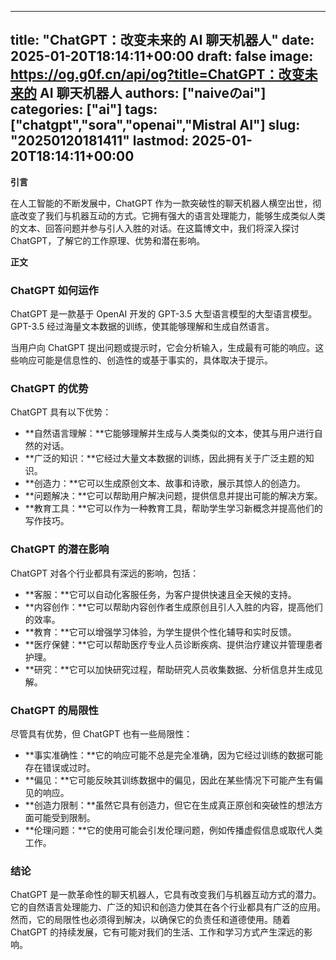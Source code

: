 
---
title: "ChatGPT：改变未来的 AI 聊天机器人"
date: 2025-01-20T18:14:11+00:00
draft: false
image: https://og.g0f.cn/api/og?title=ChatGPT：改变未来的 AI 聊天机器人
authors: ["naiveのai"]
categories: ["ai"]
tags: ["chatgpt","sora","openai","Mistral AI"]
slug: "20250120181411"
lastmod: 2025-01-20T18:14:11+00:00
---
**引言**

在人工智能的不断发展中，ChatGPT 作为一款突破性的聊天机器人横空出世，彻底改变了我们与机器互动的方式。它拥有强大的语言处理能力，能够生成类似人类的文本、回答问题并参与引人入胜的对话。在这篇博文中，我们将深入探讨 ChatGPT，了解它的工作原理、优势和潜在影响。

**正文**

### ChatGPT 如何运作

ChatGPT 是一款基于 OpenAI 开发的 GPT-3.5 大型语言模型的大型语言模型。GPT-3.5 经过海量文本数据的训练，使其能够理解和生成自然语言。

当用户向 ChatGPT 提出问题或提示时，它会分析输入，生成最有可能的响应。这些响应可能是信息性的、创造性的或基于事实的，具体取决于提示。

### ChatGPT 的优势

ChatGPT 具有以下优势：

- **自然语言理解：**它能够理解并生成与人类类似的文本，使其与用户进行自然的对话。
- **广泛的知识：**它经过大量文本数据的训练，因此拥有关于广泛主题的知识。
- **创造力：**它可以生成原创文本、故事和诗歌，展示其惊人的创造力。
- **问题解决：**它可以帮助用户解决问题，提供信息并提出可能的解决方案。
- **教育工具：**它可以作为一种教育工具，帮助学生学习新概念并提高他们的写作技巧。

### ChatGPT 的潜在影响

ChatGPT 对各个行业都具有深远的影响，包括：

- **客服：**它可以自动化客服任务，为客户提供快速且全天候的支持。
- **内容创作：**它可以帮助内容创作者生成原创且引人入胜的内容，提高他们的效率。
- **教育：**它可以增强学习体验，为学生提供个性化辅导和实时反馈。
- **医疗保健：**它可以帮助医疗专业人员诊断疾病、提供治疗建议并管理患者护理。
- **研究：**它可以加快研究过程，帮助研究人员收集数据、分析信息并生成见解。

### ChatGPT 的局限性

尽管具有优势，但 ChatGPT 也有一些局限性：

- **事实准确性：**它的响应可能不总是完全准确，因为它经过训练的数据可能存在错误或过时。
- **偏见：**它可能反映其训练数据中的偏见，因此在某些情况下可能产生有偏见的响应。
- **创造力限制：**虽然它具有创造力，但它在生成真正原创和突破性的想法方面可能受到限制。
- **伦理问题：**它的使用可能会引发伦理问题，例如传播虚假信息或取代人类工作。

### 结论

ChatGPT 是一款革命性的聊天机器人，它具有改变我们与机器互动方式的潜力。它的自然语言处理能力、广泛的知识和创造力使其在各个行业都具有广泛的应用。然而，它的局限性也必须得到解决，以确保它的负责任和道德使用。随着 ChatGPT 的持续发展，它有可能对我们的生活、工作和学习方式产生深远的影响。
